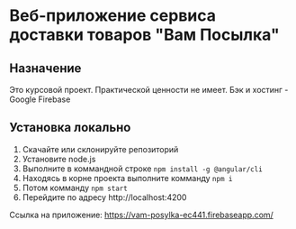 # Веб-приложение сервиса доставки товаров "Вам Посылка"

## Назначение

Это курсовой проект. Практической ценности не имеет. Бэк и хостинг - Google Firebase

## Установка локально

1. Скачайте или склонируйте репозиторий
2. Установите node.js
3. Выполните в коммандной строке `npm install -g @angular/cli`
4. Находясь в корне проекта выполните комманду `npm i`
5. Потом комманду `npm start`
6. Перейдите по адресу http://localhost:4200

Ссылка на приложение:
https://vam-posylka-ec441.firebaseapp.com/
